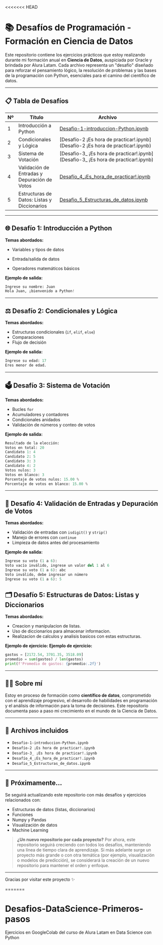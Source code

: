 <<<<<<< HEAD

# 📚 Desafíos de Programación - Formación en Ciencia de Datos

Este repositorio contiene los ejercicios prácticos que estoy realizando durante mi formación anual en **Ciencia de Datos**, auspiciada por Oracle y brindada por Alura Latam. Cada archivo representa un "desafío" diseñado para reforzar el pensamiento lógico, la resolución de problemas y las bases de la programación con Python, esenciales para el camino del científico de datos.

---

## 📋 Tabla de Desafíos

| Nº | Título                                   | Archivo                                                                 |
|----|------------------------------------------|-------------------------------------------------------------------------|
| 1  | Introducción a Python                    | [Desafio-1-introduccion-Python.ipynb](Desafio-1-introduccion-Python.ipynb) |
| 2  | Condicionales y Lógica                   | [Desafío-2 ¡Es hora de practicar!.ipynb](Desafío-2 ¡Es hora de practicar!.ipynb) |
| 3  | Sistema de Votación                      | [Desafio-3_ ¡Es hora de practicar!.ipynb](Desafio-3_ ¡Es hora de practicar!.ipynb) |
| 4  | Validación de Entradas y Depuración de Votos | [Desafío_4_¡Es_hora_de_practicar!.ipynb](Desafío_4_¡Es_hora_de_practicar!.ipynb) |
| 5  | Estructuras de Datos: Listas y Diccionarios | [Desafio_5_Estructuras_de_datos.ipynb](Desafio_5_Estructuras_de_datos.ipynb)   |

---

## 🌐 Desafío 1: Introducción a Python

**Temas abordados:**
- Variables y tipos de datos

- Entrada/salida de datos
- Operadores matemáticos básicos

**Ejemplo de salida:**
```python
Ingrese su nombre: Juan
Hola Juan, ¡bienvenido a Python!
```

---

## ⚖️ Desafío 2: Condicionales y Lógica

**Temas abordados:**
- Estructuras condicionales (`if`, `elif`, `else`)
- Comparaciones
- Flujo de decisión

**Ejemplo de salida:**
```python
Ingrese su edad: 17
Eres menor de edad.
```

---

## 🗳️ Desafío 3: Sistema de Votación

**Temas abordados:**
- Bucles `for`
- Acumuladores y contadores
- Condicionales anidados
- Validación de números y conteo de votos

**Ejemplo de salida:**
```python
Resultado de la elección:
Votos en total: 20
Candidato 1: 4
Candidato 2: 5
Candidato 3: 3
Candidato 4: 2
Votos nulos: 3
Votos en blanco: 3
Porcentaje de votos nulos: 15.00 %
Porcentaje de votos en blanco: 15.00 %
```

---

## 🧹 Desafío 4: Validación de Entradas y Depuración de Votos

**Temas abordados:**
- Validación de entradas con `isdigit()` y `strip()`
- Manejo de errores con `continue`
- Limpieza de datos antes del procesamiento

**Ejemplo de salida:**
```python
Ingrese su voto (1 a 6):    
Voto vacío inválido, ingrese un valor del 1 al 6
Ingrese su voto (1 a 6): abc
Voto inválido, debe ingresar un número
Ingrese su voto (1 a 6): 5
```
## 🗂️ Desafío 5: Estructuras de Datos: Listas y Diccionarios

**Temas abordados:**
- Creacion y manipulacion de listas.
- Uso de diccionarios para almacenar informacion.
- Realizacion de calculos y analisis basicos con estas estructuras.

**Ejemplo de ejercicio:**
**Ejemplo de ejercicio:**
```python
gastos = [2172.54, 3701.35, 3518.09]
promedio = sum(gastos) / len(gastos)
print(f'Promedio de gastos: {promedio:.2f}')

```
---

## 🧑‍💻 Sobre mí

Estoy en proceso de formación como **científico de datos**, comprometido con el aprendizaje progresivo, el desarrollo de habilidades en programación y el análisis de información para la toma de decisiones. Este repositorio documenta paso a paso mi crecimiento en el mundo de la Ciencia de Datos.

---

## 📂 Archivos incluidos

- `Desafio-1-introduccion-Python.ipynb`
- `Desafío-2 ¡Es hora de practicar!.ipynb`
- `Desafio-3_ ¡Es hora de practicar!.ipynb`
- `Desafío_4_¡Es_hora_de_practicar!.ipynb`
- `Desafio_5_Estructuras_de_datos.ipynb`

---

## 🔧 Próximamente...

Se seguirá actualizando este repositorio con más desafíos y ejercicios relacionados con:
- Estructuras de datos (listas, diccionarios)
- Funciones
- Numpy y Pandas
- Visualización de datos
- Machine Learning

> **¿Un nuevo repositorio por cada proyecto?** Por ahora, este repositorio seguirá creciendo con todos los desafíos, manteniendo una línea de tiempo clara de aprendizaje. Si más adelante surge un proyecto más grande o con otra temática (por ejemplo, visualización o modelos de predicción), se considerará la creación de un nuevo repositorio para mantener el orden y enfoque.

---

Gracias por visitar este proyecto ✨

=======
# Desafios-DataScience-Primeros-pasos
Ejercicios en GoogleColab del curso de Alura Latam en Data Science con Python
